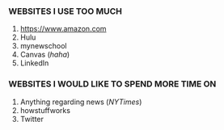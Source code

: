 ### WEBSITES I USE TOO MUCH
1. https://www.amazon.com
2. Hulu
3. mynewschool
4. Canvas (_haha_)
5. LinkedIn

### WEBSITES I WOULD LIKE TO SPEND MORE TIME ON
1. Anything regarding news (_NYTimes_)
2. howstuffworks
3. Twitter
